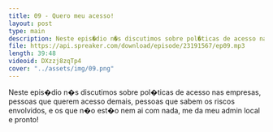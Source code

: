 ```yaml
---
title: 09 - Quero meu acesso!
layout: post
type: main
description: Neste epis�dio n�s discutimos sobre pol�ticas de acesso nas empresas, pessoas que querem acesso demais, pessoas que sabem os riscos envolvidos, e os que n�o est�o nem ai com nada, me da meu admin local e pronto!
file: https://api.spreaker.com/download/episode/23191567/ep09.mp3
length: 39:48
videoid: DXzzj8zqTp4
cover: "../assets/img/09.png"
---
```


Neste epis�dio n�s discutimos sobre pol�ticas de acesso nas empresas, pessoas que querem acesso demais, pessoas que sabem os riscos envolvidos, e os que n�o est�o nem ai com nada, me da meu admin local e pronto!